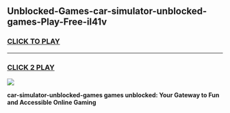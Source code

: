 
## Unblocked-Games-car-simulator-unblocked-games-Play-Free-il41v
<h3>
<a href="https://premium76.site?title=car-simulator-unblocked-games&ref=19M">CLICK TO PLAY</a></h3>
<hr>

<h3>
<a href="https://premium76.site?title=car-simulator-unblocked-games&ref=19M">CLICK 2 PLAY</a>
  
</h3>

<a href="https://premium76.site?title=car-simulator-unblocked-games&ref=19M"><img src="https://clearcache.store/games.png"></a>


**car-simulator-unblocked-games games unblocked: Your Gateway to Fun and Accessible Online Gaming**
